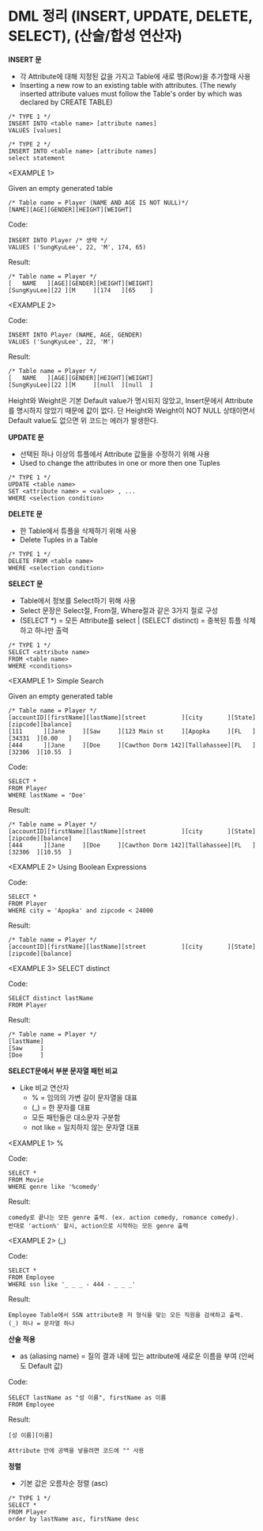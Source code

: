 # DML 정리 (INSERT, UPDATE, DELETE, SELECT), (산술/합성 연산자)

**INSERT 문**
* 각 Attribute에 대해 지정된 값을 가지고 Table에 새로 행(Row)을 추가할때 사용
* Inserting a new row to an existing table with attributes. (The newly inserted attribute values must follow the Table's order by which was declared by CREATE TABLE)

```
/* TYPE 1 */
INSERT INTO <table name> [attribute names]
VALUES [values]
```
```
/* TYPE 2 */
INSERT INTO <table name> [attribute names]
select statement
```

<EXAMPLE 1>

Given an empty generated table
```
/* Table name = Player (NAME AND AGE IS NOT NULL)*/
[NAME][AGE][GENDER][HEIGHT][WEIGHT]
```
Code:
```
INSERT INTO Player /* 생략 */
VALUES ('SungKyuLee', 22, 'M', 174, 65)
```
Result:
```
/* Table name = Player */
[   NAME   ][AGE][GENDER][HEIGHT][WEIGHT]
[SungKyuLee][22 ][M     ][174   ][65    ]
```

<EXAMPLE 2>

Code:
```
INSERT INTO Player (NAME, AGE, GENDER)
VALUES ('SungKyuLee', 22, 'M')
```
Result:
```
/* Table name = Player */
[   NAME   ][AGE][GENDER][HEIGHT][WEIGHT]
[SungKyuLee][22 ][M     ][null  ][null  ]
```
Height와 Weight은 기본 Default value가 명시되지 않았고, Insert문에서 Attribute를 명시하지 않았기 때문에 값이 없다. 단 Height와 Weight이 NOT NULL 상태이면서 Default value도 없으면 위 코드는 에러가 발생한다.

**UPDATE 문**
* 선택된 하나 이상의 튜플에서 Attribute 값들을 수정하기 위해 사용
* Used to change the attributes in one or more then one Tuples

```
/* TYPE 1 */
UPDATE <table name>
SET <attribute name> = <value> , ...
WHERE <selection condition>
```

**DELETE 문**
* 한 Table에서 튜플을 삭제하기 위해 사용
* Delete Tuples in a Table

```
/* TYPE 1 */
DELETE FROM <table name>
WHERE <selection condition>
```

**SELECT 문**
* Table에서 정보를 Select하기 위해 사용
* Select 문장은 Select절, From절, Where절과 같은 3가지 절로 구성
* (SELECT *) = 모든 Attribute를 select | (SELECT distinct) = 중복된 튜플 삭제하고 하나만 출력

```
/* TYPE 1 */
SELECT <attribute name>
FROM <table name>
WHERE <conditions>
```

<EXAMPLE 1> Simple Search

Given an empty generated table
```
/* Table name = Player */
[accountID][firstName][lastName][street          ][city       ][State][zipcode][balance]
[111      ][Jane     ][Saw     ][123 Main st     ][Apopka     ][FL   ][34331  ][0.00   ]
[444      ][Jane     ][Doe     ][Cawthon Dorm 142][Tallahassee][FL   ][32306  ][10.55  ]
```
Code:
```
SELECT *
FROM Player
WHERE lastName = 'Doe'
```
Result:
```
/* Table name = Player */
[accountID][firstName][lastName][street          ][city       ][State][zipcode][balance]
[444      ][Jane     ][Doe     ][Cawthon Dorm 142][Tallahassee][FL   ][32306  ][10.55  ]
```

<EXAMPLE 2> Using Boolean Expressions

Code:
```
SELECT *
FROM Player
WHERE city = 'Apopka' and zipcode < 24000
```
Result:
```
/* Table name = Player */
[accountID][firstName][lastName][street          ][city       ][State][zipcode][balance]
```

<EXAMPLE 3> SELECT distinct

Code:
```
SELECT distinct lastName
FROM Player
```
Result:
```
/* Table name = Player */
[lastName]
[Saw     ]
[Doe     ]
```

**SELECT문에서 부분 문자열 패턴 비교**
* Like 비교 연산자
  - % = 임의의 가변 길이 문자열을 대표
  - (_) = 한 문자를 대표
  - 모든 패턴들은 대소문자 구분함
  - not like = 일치하지 않는 문자열 대표

<EXAMPLE 1> %

Code:
```
SELECT *
FROM Movie
WHERE genre like '%comedy' 
```
Result:
```
comedy로 끝나는 모든 genre 출력. (ex. action comedy, romance comedy).
반대로 'action%' 할시, action으로 시작하는 모든 genre 출력
```

<EXAMPLE 2> (_)

Code:
```
SELECT *
FROM Employee
WHERE ssn like '_ _ _ - 444 - _ _ _'
```
Result:
```
Employee Table에서 SSN attribute중 저 형식을 맞는 모든 직원을 검색하고 출력.
(_) 하나 = 문자열 하나
```

**산술 적용**
* as (aliasing name) = 질의 결과 내에 있는 attribute에 새로운 이름을 부여 (안써도 Default 값)

Code:
```
SELECT lastName as "성 이름", firstName as 이름
FROM Employee
```
Result:
```
[성 이름][이름]

Attribute 안에 공백을 넣을려면 코드에 "" 사용
```

**정렬**
* 기본 값은 오름차순 정렬 (asc)

```
/* TYPE 1 */
SELECT *
FROM Player
order by lastName asc, firstName desc
```
